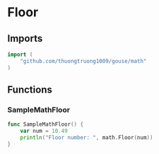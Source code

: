 # Floor

## Imports

```go
import (
	"github.com/thuongtruong1009/gouse/math"
)
```
## Functions


### SampleMathFloor

```go
func SampleMathFloor() {
	var num = 10.49
	println("Floor number: ", math.Floor(num))
}
```
